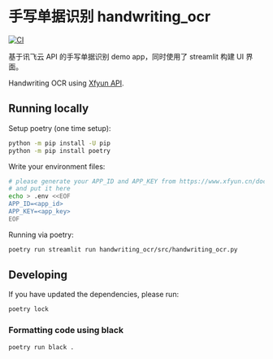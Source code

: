 # 手写单据识别 handwriting_ocr

[![CI](https://github.com/Blacklake-Tech/handwriting_ocr/actions/workflows/ci.yml/badge.svg)](https://github.com/Blacklake-Tech/handwriting_ocr/actions/workflows/ci.yml)

基于讯飞云 API 的手写单据识别 demo app，同时使用了 streamlit 构建 UI 界面。

Handwriting OCR using [Xfyun API](https://www.xfyun.cn/doc/words/wordRecg/API.html).

## Running locally

Setup poetry (one time setup):

```bash
python -m pip install -U pip
python -m pip install poetry
```

Write your environment files:

```bash
# please generate your APP_ID and APP_KEY from https://www.xfyun.cn/doc/platform/quickguide.html
# and put it here
echo > .env <<EOF
APP_ID=<app_id>
APP_KEY=<app_key>
EOF
```

Running via poetry:

```bash
poetry run streamlit run handwriting_ocr/src/handwriting_ocr.py
```

## Developing

If you have updated the dependencies, please run:

```bash
poetry lock
```

### Formatting code using black

```bash
poetry run black .
```
